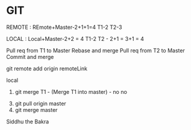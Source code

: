 # GIT 


REMOTE :             REmote+Master-2+1+1=4      T1-2     T2-3


LOCAL  :             Local+Master-2+2 = 4     T1-2     T2 - 2+1 = 3+1 = 4

Pull req from T1 to Master
Rebase and merge 
Pull req from T2 to Master
Commit and merge

git remote add origin remoteLink

local 

1. git merge T1 - (Merge T1 into master) - no no
<!-- 2. git merge T2  -->
3. git pull origin master
4. git merge master


Siddhu the Bakra